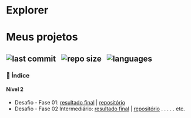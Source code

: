 # Explorer

# Meus projetos

![last commit](https://img.shields.io/github/last-commit/Hersonmei/Explorer?color=2c5a6c 'last commit') &nbsp; ![repo size](https://img.shields.io/github/repo-size/Hersonmei/Explorer?color=2c5a6c 'repo size') &nbsp; ![languages](https://img.shields.io/github/languages/count/Hersonmei/Explorer?color=2c5a6c 'languages')
---

### 📌 Índice

#### Nível 2
- Desafio - Fase 01: [resultado final](https://hersonmei.github.io/Explorer/Nivel%202/Desafio%20-%20Fase%2001/) | [repositório](https://github.com/Hersonmei/Explorer/tree/main/Nivel%202/Desafio%20-%20Fase%2001)
- Desafio - Fase 02 Intermediário: [resultado final](https://hersonmei.github.io/Explorer/Nivel%202/Desafio%20-%20Fase%2002%20Intermediário/) | [repositório](https://github.com/Hersonmei/Explorer/tree/main/Nivel%202/Desafio%20-%20Fase%2002%20Intermediário/)
.
.
.
.
.
etc.
